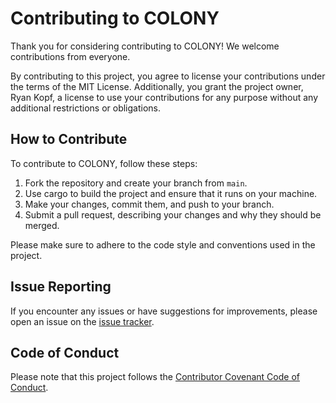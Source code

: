 # Contributing to COLONY

Thank you for considering contributing to COLONY! We welcome contributions from everyone.

By contributing to this project, you agree to license your contributions under the terms of the MIT License. Additionally, you grant the project owner, Ryan Kopf, a license to use your contributions for any purpose without any additional restrictions or obligations.


## How to Contribute

To contribute to COLONY, follow these steps:

1. Fork the repository and create your branch from `main`.
2. Use cargo to build the project and ensure that it runs on your machine.
3. Make your changes, commit them, and push to your branch.
4. Submit a pull request, describing your changes and why they should be merged.

Please make sure to adhere to the code style and conventions used in the project.

## Issue Reporting

If you encounter any issues or have suggestions for improvements, please open an issue on the [issue tracker](https://github.com/ryankopf/colony/issues).

## Code of Conduct

Please note that this project follows the [Contributor Covenant Code of Conduct](https://www.contributor-covenant.org/version/2/0/code_of_conduct/).
